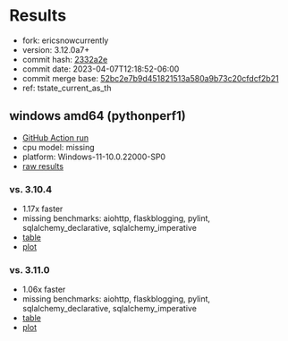 # Results

- fork: ericsnowcurrently
- version: 3.12.0a7+
- commit hash: [2332a2e](https://github.com/ericsnowcurrently/cpython/commit/2332a2e)
- commit date: 2023-04-07T12:18:52-06:00
- commit merge base: [52bc2e7b9d451821513a580a9b73c20cfdcf2b21](https://github.com/ericsnowcurrently/cpython/commit/52bc2e7b9d451821513a580a9b73c20cfdcf2b21)
- ref: tstate_current_as_th

## windows amd64 (pythonperf1)

- [GitHub Action run](https://github.com/faster-cpython/benchmarking/actions/runs/4671551840)
- cpu model: missing
- platform: Windows-11-10.0.22000-SP0
- [raw results](bm-20230407-pythonperf1-amd64-ericsnowcurrently-tstate_current_as_th-3.12.0a7%2B-2332a2e.json)

### vs. 3.10.4

- 1.17x faster
- missing benchmarks: aiohttp, flaskblogging, pylint, sqlalchemy_declarative, sqlalchemy_imperative
- [table](bm-20230407-pythonperf1-amd64-ericsnowcurrently-tstate_current_as_th-3.12.0a7%2B-2332a2e-vs-3.10.4.md)
- [plot](bm-20230407-pythonperf1-amd64-ericsnowcurrently-tstate_current_as_th-3.12.0a7%2B-2332a2e-vs-3.10.4.png)

### vs. 3.11.0

- 1.06x faster
- missing benchmarks: aiohttp, flaskblogging, pylint, sqlalchemy_declarative, sqlalchemy_imperative
- [table](bm-20230407-pythonperf1-amd64-ericsnowcurrently-tstate_current_as_th-3.12.0a7%2B-2332a2e-vs-3.11.0.md)
- [plot](bm-20230407-pythonperf1-amd64-ericsnowcurrently-tstate_current_as_th-3.12.0a7%2B-2332a2e-vs-3.11.0.png)

